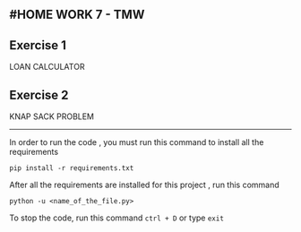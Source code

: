 #HOME WORK 7 - TMW
----------------------------------------------------------------------------------

## Exercise 1

LOAN CALCULATOR

## Exercise 2

KNAP SACK PROBLEM

--------------------------------------------------------------------------------------------------------------------------

In order to run the code , you must run this command to install all the requirements 

```pip install -r requirements.txt```

After all the requirements are installed for this project  , run this command

```python -u <name_of_the_file.py>```

To stop the code, run this command 
````ctrl + D```` or type 
```exit```